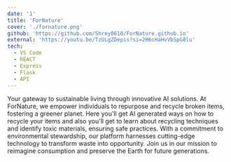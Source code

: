 ```yaml
---
date: '1'
title: 'ForNature'
cover: './fornature.png'
github: 'https://github.com/Shrey0610/ForNature.github.io'
external: 'https://youtu.be/TzULgZDepis?si=2H6cHaHvVbSpG8lu'
tech:
  - VS Code
  - REACT
  - Express
  - Flask
  - API
---
```


Your gateway to sustainable living through innovative AI solutions. At ForNature, we empower individuals to repurpose and recycle broken items, fostering a greener planet. Here you'll get AI generated ways on how to recycle your items and also you'll get to learn about recycling techniques and identify toxic materials, ensuring safe practices. With a commitment to environmental stewardship, our platform harnesses cutting-edge technology to transform waste into opportunity. Join us in our mission to reimagine consumption and preserve the Earth for future generations.
<!-- A minimal, dark blue theme for VS Code, Sublime Text, Atom, iTerm, and more. Available on [Visual Studio Marketplace](https://marketplace.visualstudio.com/items?itemName=brittanychiang.halcyon-vscode), [Package Control](https://packagecontrol.io/packages/Halcyon%20Theme), [Atom Package Manager](https://atom.io/themes/halcyon-syntax), and [npm](https://www.npmjs.com/package/hyper-halcyon-theme). -->
